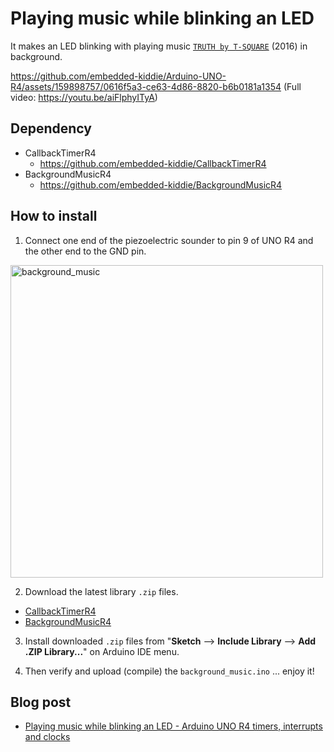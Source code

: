 # Playing music while blinking an LED

It makes an LED blinking with playing music [`TRUTH by T-SQUARE`](https://www.youtube.com/watch?v=liuNBOXGJxg) (2016) in background.

https://github.com/embedded-kiddie/Arduino-UNO-R4/assets/159898757/0616f5a3-ce63-4d86-8820-b6b0181a1354
(Full video: https://youtu.be/aiFlphyITyA)

## Dependency

- CallbackTimerR4
  - https://github.com/embedded-kiddie/CallbackTimerR4
- BackgroundMusicR4
  - https://github.com/embedded-kiddie/BackgroundMusicR4

## How to install
1. Connect one end of the piezoelectric sounder to pin 9 of UNO R4 and the other end to the GND pin.
  <img width="500" alt="background_music" src="https://github.com/embedded-kiddie/Arduino-UNO-R4/assets/159898757/9fb1aa93-5aff-4d30-b73b-38deeb4cec3a">

2. Download the latest library `.zip` files.
  - [CallbackTimerR4](https://github.com/embedded-kiddie/CallbackTimerR4/archive/refs/tags/v1.0.1.zip "Release Fixed undefined symbol &#39;LED_TX&#39; and &#39;LED_RX&#39; errors on UNO R4 WiFi. · embedded-kiddie/CallbackTimerR4")
  - [BackgroundMusicR4](https://github.com/embedded-kiddie/BackgroundMusicR4/archive/refs/tags/v1.0.0.zip "Release First release. · embedded-kiddie/BackgroundMusicR4")

3. Install downloaded `.zip` files from "**Sketch** --> **Include Library** --> **Add .ZIP Library...**" on Arduino IDE menu.

4. Then verify and upload (compile) the `background_music.ino` ... enjoy it!

## Blog post
  - [Playing music while blinking an LED - Arduino UNO R4 timers, interrupts and clocks](https://bit.ly/3VQQAdj)
